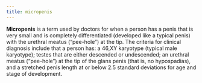 ```yaml
---
title: micropenis
---
```


**Micropenis** is a term used by doctors for when a person has a penis that is very small and is completely differentiated (developed like a typical penis) with the urethral meatus (“pee-hole”) at the tip. The criteria for clinical diagnosis include that a person has: a 46,XY karyotype (typical male karyotype); testes that are either descended or undescended; an urethral meatus (“pee-hole”) at the tip of the glans penis (that is, no hypospadias), and a stretched penis length at or below 2.5 standard deviations for age and stage of development.